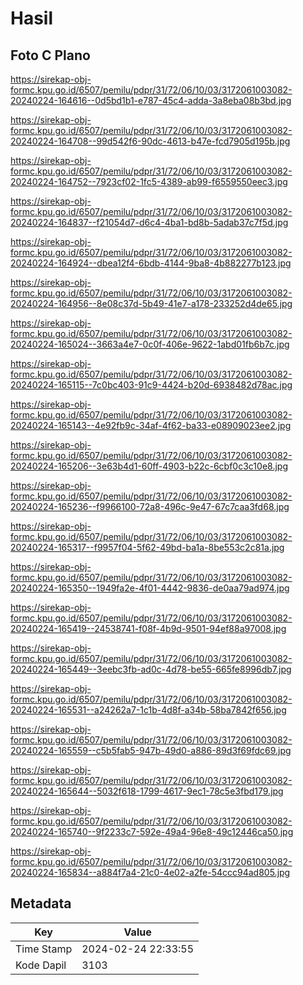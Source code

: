 # Hasil

## Foto C Plano

https://sirekap-obj-formc.kpu.go.id/6507/pemilu/pdpr/31/72/06/10/03/3172061003082-20240224-164616--0d5bd1b1-e787-45c4-adda-3a8eba08b3bd.jpg

https://sirekap-obj-formc.kpu.go.id/6507/pemilu/pdpr/31/72/06/10/03/3172061003082-20240224-164708--99d542f6-90dc-4613-b47e-fcd7905d195b.jpg

https://sirekap-obj-formc.kpu.go.id/6507/pemilu/pdpr/31/72/06/10/03/3172061003082-20240224-164752--7923cf02-1fc5-4389-ab99-f6559550eec3.jpg

https://sirekap-obj-formc.kpu.go.id/6507/pemilu/pdpr/31/72/06/10/03/3172061003082-20240224-164837--f21054d7-d6c4-4ba1-bd8b-5adab37c7f5d.jpg

https://sirekap-obj-formc.kpu.go.id/6507/pemilu/pdpr/31/72/06/10/03/3172061003082-20240224-164924--dbea12f4-6bdb-4144-9ba8-4b882277b123.jpg

https://sirekap-obj-formc.kpu.go.id/6507/pemilu/pdpr/31/72/06/10/03/3172061003082-20240224-164956--8e08c37d-5b49-41e7-a178-233252d4de65.jpg

https://sirekap-obj-formc.kpu.go.id/6507/pemilu/pdpr/31/72/06/10/03/3172061003082-20240224-165024--3663a4e7-0c0f-406e-9622-1abd01fb6b7c.jpg

https://sirekap-obj-formc.kpu.go.id/6507/pemilu/pdpr/31/72/06/10/03/3172061003082-20240224-165115--7c0bc403-91c9-4424-b20d-6938482d78ac.jpg

https://sirekap-obj-formc.kpu.go.id/6507/pemilu/pdpr/31/72/06/10/03/3172061003082-20240224-165143--4e92fb9c-34af-4f62-ba33-e08909023ee2.jpg

https://sirekap-obj-formc.kpu.go.id/6507/pemilu/pdpr/31/72/06/10/03/3172061003082-20240224-165206--3e63b4d1-60ff-4903-b22c-6cbf0c3c10e8.jpg

https://sirekap-obj-formc.kpu.go.id/6507/pemilu/pdpr/31/72/06/10/03/3172061003082-20240224-165236--f9966100-72a8-496c-9e47-67c7caa3fd68.jpg

https://sirekap-obj-formc.kpu.go.id/6507/pemilu/pdpr/31/72/06/10/03/3172061003082-20240224-165317--f9957f04-5f62-49bd-ba1a-8be553c2c81a.jpg

https://sirekap-obj-formc.kpu.go.id/6507/pemilu/pdpr/31/72/06/10/03/3172061003082-20240224-165350--1949fa2e-4f01-4442-9836-de0aa79ad974.jpg

https://sirekap-obj-formc.kpu.go.id/6507/pemilu/pdpr/31/72/06/10/03/3172061003082-20240224-165419--24538741-f08f-4b9d-9501-94ef88a97008.jpg

https://sirekap-obj-formc.kpu.go.id/6507/pemilu/pdpr/31/72/06/10/03/3172061003082-20240224-165449--3eebc3fb-ad0c-4d78-be55-665fe8996db7.jpg

https://sirekap-obj-formc.kpu.go.id/6507/pemilu/pdpr/31/72/06/10/03/3172061003082-20240224-165531--a24262a7-1c1b-4d8f-a34b-58ba7842f656.jpg

https://sirekap-obj-formc.kpu.go.id/6507/pemilu/pdpr/31/72/06/10/03/3172061003082-20240224-165559--c5b5fab5-947b-49d0-a886-89d3f69fdc69.jpg

https://sirekap-obj-formc.kpu.go.id/6507/pemilu/pdpr/31/72/06/10/03/3172061003082-20240224-165644--5032f618-1799-4617-9ec1-78c5e3fbd179.jpg

https://sirekap-obj-formc.kpu.go.id/6507/pemilu/pdpr/31/72/06/10/03/3172061003082-20240224-165740--9f2233c7-592e-49a4-96e8-49c12446ca50.jpg

https://sirekap-obj-formc.kpu.go.id/6507/pemilu/pdpr/31/72/06/10/03/3172061003082-20240224-165834--a884f7a4-21c0-4e02-a2fe-54ccc94ad805.jpg


## Metadata

| Key        | Value               |
| ---------- | ------------------- |
| Time Stamp | 2024-02-24 22:33:55 |
| Kode Dapil | 3103                |



